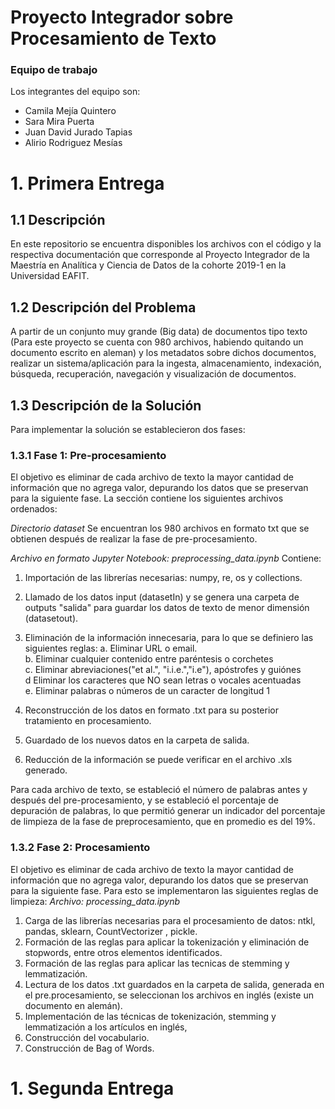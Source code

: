 # Proyecto Integrador sobre Procesamiento de Texto

### Equipo de trabajo
Los integrantes del equipo son:
-  Camila Mejía Quintero
-  Sara Mira Puerta
-  Juan David Jurado Tapias
-  Alirio Rodriguez Mesías

# 1. Primera Entrega
## 1.1 Descripción
En este repositorio se encuentra disponibles los archivos con el código y la respectiva documentación que corresponde al Proyecto Integrador de la Maestría en Analítica y Ciencia de Datos de la cohorte 2019-1 en la  Universidad EAFIT.

## 1.2 Descripción del Problema
A partir de un conjunto muy grande (Big data) de documentos tipo texto (Para este proyecto se cuenta con 980 archivos, habiendo quitando un documento escrito en aleman) y los metadatos sobre dichos documentos, realizar un sistema/aplicación para la ingesta, almacenamiento, indexación, búsqueda, recuperación, navegación y visualización de documentos. 

## 1.3 Descripción de la Solución
Para implementar la solución se establecieron dos fases:

### 1.3.1 Fase 1: Pre-procesamiento
El objetivo es eliminar de cada archivo de texto la mayor cantidad de información que no agrega valor, depurando los datos que se preservan para la siguiente fase. La sección contiene los siguientes archivos ordenados:

*Directorio dataset*
Se encuentran los 980 archivos en formato txt que se obtienen después de realizar la fase de pre-procesamiento.

*Archivo en formato Jupyter Notebook: preprocessing_data.ipynb*
Contiene:
1. Importación de las librerías necesarias: numpy, re, os y collections. 
2. Llamado de los datos input (datasetIn) y se genera una carpeta de outputs "salida" para guardar los datos de texto de menor dimensión (datasetout).
3. Eliminación de la información innecesaria, para lo que se definiero las siguientes reglas:
     a. Eliminar URL o email.<br>
     b. Eliminar cualquier contenido entre paréntesis o corchetes<br>
     c. Eliminar abreviaciones("et al.", "i.i.e.","i.e"), apóstrofes y guiónes<br>
     d  Eliminar los caracteres que NO sean letras o vocales acentuadas<br>
     e. Eliminar palabras o números de un caracter de longitud 1<br>
     
4. Reconstrucción de los datos en formato .txt para su posterior tratamiento en procesamiento. 
5. Guardado de los nuevos datos en la carpeta de salida.
6. Reducción de la información se puede verificar en el archivo .xls generado. 

Para cada archivo de texto, se  estableció el número de palabras antes y después del pre-procesamiento, y se estableció el porcentaje de depuración de palabras, lo que permitió generar un indicador del porcentaje de limpieza de la fase de preprocesamiento, que en promedio es del 19%.

### 1.3.2 Fase 2: Procesamiento
El objetivo es eliminar de cada archivo de texto la mayor cantidad de información que no agrega valor, depurando los datos que se preservan para la siguiente fase.   Para esto se implementaron las siguientes reglas de limpieza:
*Archivo: processing_data.ipynb*
1. Carga de las librerías necesarias para el procesamiento de datos: ntkl, pandas, sklearn, CountVectorizer , pickle. 
2. Formación de las reglas para aplicar la tokenización y eliminación de stopwords, entre otros elementos identificados. 
3. Formación de las reglas para aplicar las tecnicas de stemming y lemmatización. 
4. Lectura de los datos .txt guardados en la carpeta de salida, generada en el pre.procesamiento, se seleccionan los archivos en inglés (existe un documento en alemán). 
5. Implementación de las técnicas de tokenización, stemming y lemmatización a los artículos en inglés, 
6. Construcción del vocabulario.
7. Construcción de Bag of Words.

# 1. Segunda Entrega
    
